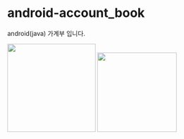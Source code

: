 # android-account_book
android(java) 가계부 입니다.

<div>
  <img width= "200" src="https://user-images.githubusercontent.com/57556069/70140617-7cc12080-16d8-11ea-9e1d-d1d0007b2c84.png">
  <img width= "180" src="https://user-images.githubusercontent.com/57556069/70140884-17b9fa80-16d9-11ea-983b-2d576f6d70b4.png">
</div>
 
